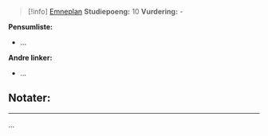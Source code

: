 > [!info]
> [Emneplan](https://www.hvl.no/studier/studieprogram/emne/DAT101)
> **Studiepoeng:** 10
> **Vurdering:** -

**Pensumliste:**
- ...

**Andre linker:**
- ...



## Notater:
- - -
...